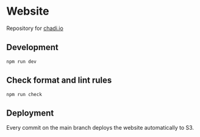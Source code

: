 # Website

Repository for [chadi.io](https://chadi.io)

## Development

`npm run dev`

## Check format and lint rules

`npm run check`

## Deployment

Every commit on the main branch deploys the website automatically to S3.
